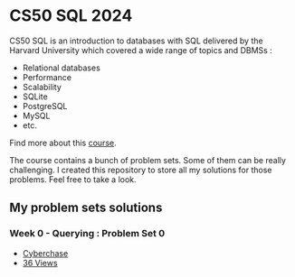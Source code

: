 # CS50 SQL 2024
CS50 SQL is an introduction to databases with SQL delivered by the Harvard University which covered a wide range of topics and DBMSs :
- Relational databases
- Performance
- Scalability
- SQLite
- PostgreSQL
- MySQL
- etc.

Find more about this [course][cs50_material].

The course contains a bunch of problem sets. Some of them can be really challenging.
I created this repository to store all my solutions for those problems. Feel free to take a look.

## My problem sets solutions
### Week 0 \- Querying : Problem Set 0
- [Cyberchase][cyberchase]
- [36 Views][36_views]


[cs50_material]: https://cs50.harvard.edu/sql/2024

[cyberchase]: https://github.com/Ange-TOSSOU/CS50_SQL/tree/main/Week_0/Cyberchase
[36_views]: https://github.com/Ange-TOSSOU/CS50_SQL/tree/main/Week_0/36_Views
